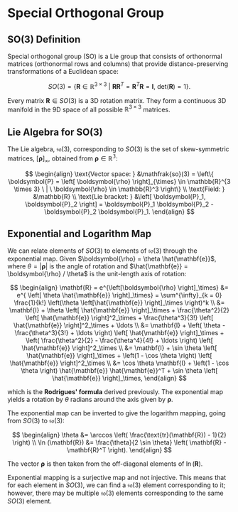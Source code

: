# Special Orthogonal Group

## SO(3) Definition

Special orthogonal group (SO) is a Lie group that consists of orthonormal matrices (orthonormal rows and columns) that provide distance-preserving transformations of a Euclidean space:

$$
SO(3) = \left\{ \mathbf{R} \in \mathbb{R}^{3 \times 3} \ | \ \mathbf{R} \mathbf{R}^T = \mathbf{R}^T \mathbf{R} = \mathbf{I}, \ \text{det}(\mathbf{R}) = 1 \right\}.
$$

Every matrix $\mathbf{R} \in SO(3)$ is a 3D rotation matrix. They form a continuous 3D manifold in the 9D space of all possible $\mathbb{R}^{3 \times 3}$ matrices. 

## Lie Algebra for SO(3)

The Lie algebra, $\mathfrak{so}(3)$, corresponding to $SO(3)$ is the set of skew-symmetric matrices, $\left[ \boldsymbol{\rho} \right]_\times$, obtained from $\boldsymbol{\rho} \in \mathbb{R^3}$:

$$
\begin{align}
\text{Vector space: } &\mathfrak{so}(3) = \left\{ \boldsymbol{P} = \left[ \boldsymbol{\rho} \right]_{\times} \in \mathbb{R}^{3 \times 3} \ | \ \boldsymbol{\rho} \in \mathbb{R}^3 \right\} \\
\text{Field: } &\mathbb{R} \\
\text{Lie bracket: } &\left[ \boldsymbol{P}_1, \boldsymbol{P}_2  \right] = \boldsymbol{P}_1 \boldsymbol{P}_2 - \boldsymbol{P}_2 \boldsymbol{P}_1.
\end{align}
$$

## Exponential and Logarithm Map

We can relate elements of $SO(3)$ to elements of $\mathfrak{so}(3)$ through the exponential map. Given $\boldsymbol{\rho} = \theta \hat{\mathbf{e}}$, where $\theta = |\boldsymbol{\rho}|$ is the angle of rotation and $\hat{\mathbf{e}} = \boldsymbol{\rho} / \theta$ is the unit-length axis of rotation:

$$
\begin{align}
\mathbf{R} = e^{\left[\boldsymbol{\rho} \right]_\times} &= e^{ \left[ \theta \hat{\mathbf{e}} \right]_\times} = \sum^{\infty}_{k = 0} \frac{1}{k!} \left(\theta \left[\hat{\mathbf{e}} \right]_\times \right)^k \\
&= \mathbf{I} + \theta \left[ \hat{\mathbf{e}} \right]_\times + \frac{\theta^2}{2} \left[ \hat{\mathbf{e}} \right]^2_\times + 
\frac{\theta^3}{3!} \left[ \hat{\mathbf{e}} \right]^2_\times + \ldots \\
&= \mathbf{I} + \left( \theta - \frac{\theta^3}{3!} + \ldots \right) \left[ \hat{\mathbf{e}} \right]_\times + \left( \frac{\theta^2}{2} - \frac{\theta^4}{4!} + \ldots \right) \left[ \hat{\mathbf{e}} \right]^2_\times \\
&= \mathbf{I} + \sin \theta \left[ \hat{\mathbf{e}} \right]_\times + \left(1 - \cos \theta \right) \left[ \hat{\mathbf{e}} \right]^2_\times \\
&= \cos \theta \mathbf{I} + \left(1 - \cos \theta \right) \hat{\mathbf{e}} \hat{\mathbf{e}}^T + \sin \theta \left[ \hat{\mathbf{e}} \right]_\times,
\end{align}
$$

which is the **Rodrigues' formula** derived previously. The exponential map yields a rotation by $\theta$ radians around the axis given by $\boldsymbol{\rho}$. 

The exponential map can be inverted to give the logarithm mapping, going from $SO(3)$ to $\mathfrak{so}(3)$:

$$
\begin{align}
\theta &= \arccos \left( \frac{\text{tr}(\mathbf{R}) - 1}{2} \right) \\
\ln (\mathbf{R}) &= \frac{\theta}{2 \sin \theta} \left( \mathbf{R} - \mathbf{R}^T \right).
\end{align}
$$

The vector $\boldsymbol{\rho}$ is then taken from the off-diagonal elements of $\ln (\mathbf{R})$.

Exponential mapping is a surjective map and not injective. This means that for each element in $SO(3)$, we can find a $\mathfrak{so}(3)$ element corresponding to it; however, there may be multiple $\mathfrak{so}(3)$ elements corresponding to the same $SO(3)$ element.
